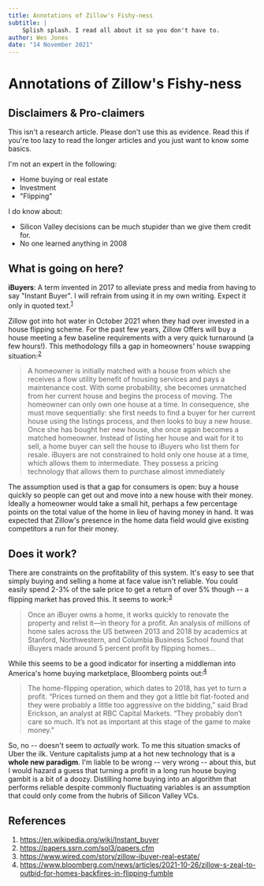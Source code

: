 ```yaml
---
title: Annotations of Zillow's Fishy-ness
subtitle: |
    Splish splash. I read all about it so you don't have to.
author: Wes Jones
date: "14 November 2021"
---
```


# Annotations of Zillow's Fishy-ness

## Disclaimers & Pro-claimers

This isn't a research article. Please don't use this as evidence. Read this if you're too lazy to read the longer articles and you just want to know some basics.

I'm not an expert in the following:

* Home buying or real estate
*  Investment
* "Flipping"

I do know about:

* Silicon Valley decisions can be much stupider than we give them credit for.
* No one learned anything in 2008

## What is going on here?

**iBuyers**: A term invented in 2017 to alleviate press and media from having to say "Instant Buyer". I will refrain from using it in my own writing. Expect it only in quoted text.<sup>[1][1]</sup>

Zillow got into hot water in October 2021 when they had over invested in a house flipping scheme. For the past few years, Zillow Offers will buy a house meeting a few baseline requirements with a very quick turnaround (a few hours!). This methodology fills a gap in homeowners' house swapping situation:<sup>[2][2]</sup>

> A homeowner is initially matched with a house from which she receives a flow utility benefit of housing services and pays a maintenance cost. With some probability, she becomes unmatched from her current house and begins the process of moving. The homeowner can only own one house at a time. In consequence, she must move sequentially: she first needs to find a buyer for her current house using the listings process, and then looks to buy a new house. Once she has bought her new house, she once again becomes a matched homeowner. Instead of listing her house and wait for it to sell, a home buyer can sell the house to iBuyers who list them for resale. iBuyers are not constrained to hold only one house at a time, which allows them to intermediate. They possess a pricing technology that allows them to purchase almost immediately

The assumption used is that a gap for consumers is open: buy a house quickly so people can get out and move into a new house with their money. Ideally a homeowner would take a small hit, perhaps a few percentage points on the total value of the home in lieu of having money in hand. It was expected that Zillow's presence in the home data field would give existing competitors a run for their money.

## Does it work?

There are constraints on the profitability of this system. It's easy to see that simply buying and selling a home at face value isn't reliable. You could easily spend 2-3% of the sale price to get a return of over 5% though -- a flipping market has proved this. It seems to work:<sup>[3][3]</sup>

> Once an iBuyer owns a home, it works quickly to renovate the property and relist it—in theory for a profit. An analysis of millions of home sales across the US between 2013 and 2018 by academics at Stanford, Northwestern, and Columbia Business School found that iBuyers made around 5 percent profit by flipping homes...

While this seems to be a good indicator for inserting a middleman into America's home buying marketplace, Bloomberg points out:<sup>[4][4]</sup>

> The home-flipping operation, which dates to 2018, has yet to turn a profit. “Prices turned on them and they got a little bit flat-footed and they were probably a little too aggressive on the bidding,” said Brad Erickson, an analyst at RBC Capital Markets. “They probably don’t care so much. It’s not as important at this stage of the game to make money.”

So, no -- doesn't seem to *actually* work. To me this situation smacks of Uber the ilk. Venture capitalists jump at a hot new technology that is a **whole new paradigm**. I'm liable to be wrong -- very wrong -- about this, but I would hazard a guess that turning a profit in a long run house buying gambit is a bit of a doozy. Distilling home buying into an algorithm that performs reliable despite commonly fluctuating variables is an assumption that could only come from the hubris of Silicon Valley VCs.

## References

1. <https://en.wikipedia.org/wiki/Instant_buyer>
2. <https://papers.ssrn.com/sol3/papers.cfm>
3. <https://www.wired.com/story/zillow-ibuyer-real-estate/>
4. <https://www.bloomberg.com/news/articles/2021-10-26/zillow-s-zeal-to-outbid-for-homes-backfires-in-flipping-fumble>

[1]: https://en.wikipedia.org/wiki/Instant_buyer
[2]: https://papers.ssrn.com/sol3/papers.cfm
[3]: https://www.wired.com/story/zillow-ibuyer-real-estate/
[4]: https://www.bloomberg.com/news/articles/2021-10-26/zillow-s-zeal-to-outbid-for-homes-backfires-in-flipping-fumble